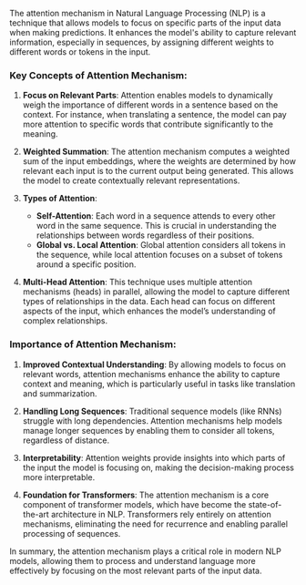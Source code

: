 The attention mechanism in Natural Language Processing (NLP) is a technique that allows models to focus on specific parts of the input data when making predictions. It enhances the model's ability to capture relevant information, especially in sequences, by assigning different weights to different words or tokens in the input.

### Key Concepts of Attention Mechanism:

1. **Focus on Relevant Parts**: Attention enables models to dynamically weigh the importance of different words in a sentence based on the context. For instance, when translating a sentence, the model can pay more attention to specific words that contribute significantly to the meaning.

2. **Weighted Summation**: The attention mechanism computes a weighted sum of the input embeddings, where the weights are determined by how relevant each input is to the current output being generated. This allows the model to create contextually relevant representations.

3. **Types of Attention**:
   - **Self-Attention**: Each word in a sequence attends to every other word in the same sequence. This is crucial in understanding the relationships between words regardless of their positions.
   - **Global vs. Local Attention**: Global attention considers all tokens in the sequence, while local attention focuses on a subset of tokens around a specific position.

4. **Multi-Head Attention**: This technique uses multiple attention mechanisms (heads) in parallel, allowing the model to capture different types of relationships in the data. Each head can focus on different aspects of the input, which enhances the model’s understanding of complex relationships.

### Importance of Attention Mechanism:

1. **Improved Contextual Understanding**: By allowing models to focus on relevant words, attention mechanisms enhance the ability to capture context and meaning, which is particularly useful in tasks like translation and summarization.

2. **Handling Long Sequences**: Traditional sequence models (like RNNs) struggle with long dependencies. Attention mechanisms help models manage longer sequences by enabling them to consider all tokens, regardless of distance.

3. **Interpretability**: Attention weights provide insights into which parts of the input the model is focusing on, making the decision-making process more interpretable.

4. **Foundation for Transformers**: The attention mechanism is a core component of transformer models, which have become the state-of-the-art architecture in NLP. Transformers rely entirely on attention mechanisms, eliminating the need for recurrence and enabling parallel processing of sequences.

In summary, the attention mechanism plays a critical role in modern NLP models, allowing them to process and understand language more effectively by focusing on the most relevant parts of the input data.